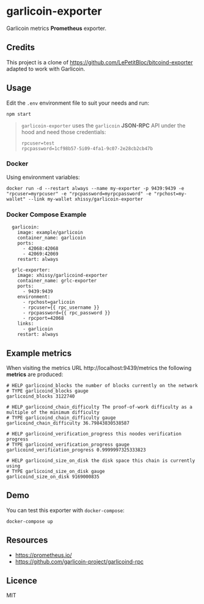 # garlicoin-exporter
Garlicoin metrics **Prometheus** exporter.

## Credits
This project is a clone of https://github.com/LePetitBloc/bitcoind-exporter adapted to work with Garlicoin.


## Usage
Edit the `.env` environment file to suit your needs and run:
```
npm start
```
> `garlicoin-exporter` uses the `garlicoin` **JSON-RPC** API under the hood and need those credentials:
> ```
>rpcuser=test
>rpcpassword=1cf98b57-5i09-4fa1-9c07-2e28cb2cb47b
>```


### Docker
Using environment variables:
```
docker run -d --restart always --name my-exporter -p 9439:9439 -e "rpcuser=myrpcuser" -e "rpcpassword=myrpcpassword" -e "rpchost=my-wallet" --link my-wallet xhissy/garlicoin-exporter
```

### Docker Compose Example
```
  garlicoin:
    image: example/garlicoin
    container_name: garlicoin
    ports:
      - 42068:42068
      - 42069:42069
    restart: always
    
  grlc-exporter:
    image: xhissy/garlicoind-exporter
    container_name: grlc-exporter
    ports:
      - 9439:9439
    environment:
      - rpchost=garlicoin
      - rpcuser={{ rpc_username }}
      - rpcpassword={{ rpc_password }}
      - rpcport=42068
    links:
      - garlicoin
    restart: always
```

## Example metrics
When visiting the metrics URL http://localhost:9439/metrics the following **metrics** are produced:
```
# HELP garlicoind_blocks the number of blocks currently on the network
# TYPE garlicoind_blocks gauge
garlicoind_blocks 3122740

# HELP garlicoind_chain_difficulty The proof-of-work difficulty as a multiple of the minimum difficulty
# TYPE garlicoind_chain_difficulty gauge
garlicoind_chain_difficulty 36.79843830538587

# HELP garlicoind_verification_progress this noodes verification progress
# TYPE garlicoind_verification_progress gauge
garlicoind_verification_progress 0.9999997325333823

# HELP garlicoind_size_on_disk the disk space this chain is currently using
# TYPE garlicoind_size_on_disk gauge
garlicoind_size_on_disk 9169000835
```

## Demo
You can test this exporter with `docker-compose`:
```
docker-compose up
```

## Resources
* https://prometheus.io/
* https://github.com/garlicoin-project/garlicoind-rpc

## Licence
MIT

[npm-svg]: https://img.shields.io/npm/v/garlicoind-exporter.svg
[npm-url]: https://npmjs.org/package/garlicoind-exporter
[hub-url]: https://hub.docker.com/r/lepetitbloc/garlicoind-exporter/
[hub-svg]: https://img.shields.io/docker/pulls/lepetitbloc/garlicoind-exporter.svg